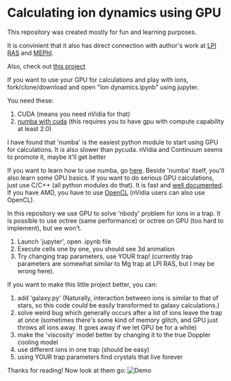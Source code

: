 # Calculating ion dynamics using GPU

This repository was created mostly for fun and learning purposes.

It is convinient that it also has direct connection with author's work at [LPI RAS](http://www.lebedev.ru) and [MEPhI](https://mephi.ru/).

Also, check out [this project](http://www.ytterbium.space/)

If you want to use your GPU for calculations and play with ions, fork/clone/download and open "Ion dynamics.ipynb" using jupyter.

You need these:
1) CUDA (means you need nVidia for that)
2) [numba with cuda](http://numba.pydata.org/numba-doc/dev/cuda/overview.html) (this requires you to have gpu with compute capability at least 2.0)

I have found that 'numba' is the easiest python module to start using GPU for calculations. It is also slower than pycuda. nVidia and Continuum seems to promote it, maybe it'll get better

If you want to learn how to use numba, go [here](https://nyu-cds.github.io/python-numba/05-cuda/). Beside 'numba' itself, you'll also learn some GPU basics. If you want to do serious GPU calculations, just use C/C++ (all python modules do that). It is fast and [well documented](http://docs.nvidia.com/cuda/). If you have AMD, you have to use [OpenCL](https://www.khronos.org/opencl/) (nVidia users can also use OpenCL).

In this repository we use GPU to solve 'nbody' problem for ions in a trap. It is possible to use octree (same performance) or octree on GPU (too hard to implement), but we won't.
1) Launch 'jupyter', open .ipynb file
2) Execute cells one by one, you should see 3d animation
3) Try changing trap parameters, use YOUR trap! (currently trap parameters are somewhat similar to Mg trap at LPI RAS, but I may be wrong here).

If you want to make this little project better, you can:
1) add 'galaxy.py' (Naturally, interaction between ions is similar to that of stars, so this code could be easily transformed to galaxy calculations.)
2) solve weird bug which generally occurs after a lot of ions leave the trap at once (sometimes there's some kind of memory glitch, and GPU just throws all ions away. It goes away if we let GPU be for a while)
3) make the 'viscosity' model better by changing it to the true Doppler cooling model
4) use different ions in one trap (should be easy)
5) using YOUR trap parameters find crystals that live forever


Thanks for reading! Now look at them go:
![Demo](https://user-images.githubusercontent.com/5776188/35252050-9191a306-ffef-11e7-9e98-8d712acc8ec0.gif)
